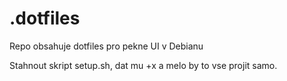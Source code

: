 # .dotfiles
Repo obsahuje dotfiles pro pekne UI v Debianu

Stahnout skript setup.sh, dat mu +x a melo by to vse projit samo.
